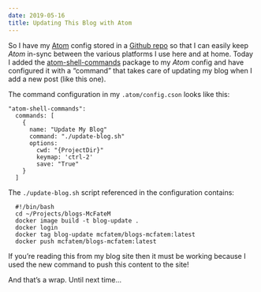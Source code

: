 ```yaml
---
date: 2019-05-16
title: Updating This Blog with Atom
---
```


So I have my [Atom](https://atom.io/) config stored in a [Github repo](https://github.com/SummittDweller/Atom-Config) so that I can easily keep _Atom_ in-sync between the various platforms I use here and at home. Today I added the [atom-shell-commands](https://atom.io/packages/atom-shell-commands) package to my _Atom_ config and have configured it with a “command” that takes care of updating my blog when I add a new post (like this one).

The command configuration in my `.atom/config.cson` looks like this:

```
"atom-shell-commands":
  commands: [
    {
      name: "Update My Blog"
      command: "./update-blog.sh"
      options:
        cwd: "{ProjectDir}"
        keymap: 'ctrl-2'
        save: "True"
    }
  ]
```

The `./update-blog.sh` script referenced in the configuration contains:

```
  #!/bin/bash
  cd ~/Projects/blogs-McFateM
  docker image build -t blog-update .
  docker login
  docker tag blog-update mcfatem/blogs-mcfatem:latest
  docker push mcfatem/blogs-mcfatem:latest
```

If you’re reading this from my blog site then it must be working because I used the new command to push this content to the site!

And that’s a wrap. Until next time…
